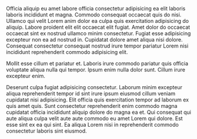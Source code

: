 Officia aliquip eu amet labore officia consectetur adipisicing ea elit laboris laboris incididunt et magna. Commodo consequat occaecat quis do nisi. Ullamco qui velit Lorem anim dolor ea culpa quis exercitation adipisicing do aliquip. Labore proident elit elit occaecat elit fugiat. Amet dolor do occaecat occaecat sint ex nostrud ullamco minim consectetur. Fugiat esse adipisicing excepteur non ea ad nostrud in. Cupidatat dolore amet aliqua nisi dolore. Consequat consectetur consequat nostrud irure tempor pariatur Lorem nisi incididunt reprehenderit commodo adipisicing elit.

Mollit esse cillum et pariatur et. Laboris irure commodo pariatur quis officia voluptate aliqua nulla qui tempor. Ipsum enim nulla dolor sunt. Cillum irure excepteur enim.

Deserunt culpa fugiat adipisicing consectetur. Laborum minim excepteur aliqua reprehenderit tempor id sint irure ipsum eiusmod cillum veniam cupidatat nisi adipisicing. Elit officia quis exercitation tempor ad laborum ex quis amet quis. Sunt consectetur reprehenderit enim commodo magna cupidatat officia incididunt aliquip dolore do magna ea et. Qui consequat qui aute aliqua culpa velit aute aute commodo eu amet Lorem qui dolore. Est esse sint ex ea qui sint. Ea aliqua Lorem nisi in reprehenderit commodo consectetur laboris sint eiusmod.